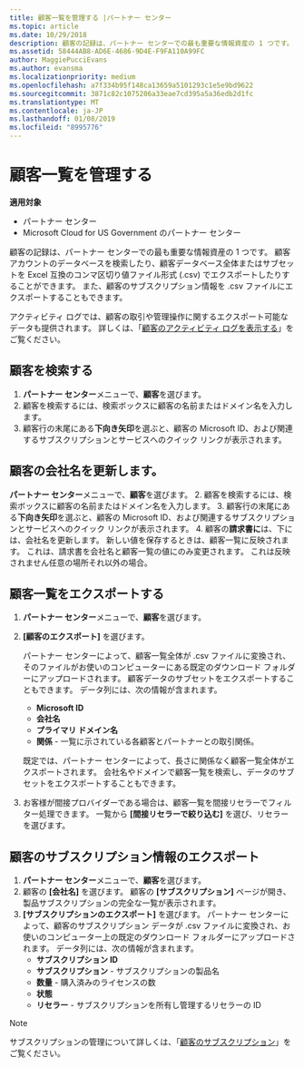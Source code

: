 ```yaml
---
title: 顧客一覧を管理する |パートナー センター
ms.topic: article
ms.date: 10/29/2018
description: 顧客の記録は、パートナー センターでの最も重要な情報資産の 1 つです。
ms.assetid: 58444AB8-AD6E-4686-9D4E-F9FA110A99FC
author: MaggiePucciEvans
ms.author: evansma
ms.localizationpriority: medium
ms.openlocfilehash: a7f334b95f148ca13659a5101293c1e5e9bd9622
ms.sourcegitcommit: 3871c82c1075206a33eae7cd395a5a36edb2d1fc
ms.translationtype: MT
ms.contentlocale: ja-JP
ms.lasthandoff: 01/08/2019
ms.locfileid: "8995776"
---
```

# <a name="manage-your-customer-list"></a>顧客一覧を管理する

**適用対象**

-  パートナー センター
-  Microsoft Cloud for US Government のパートナー センター


顧客の記録は、パートナー センターでの最も重要な情報資産の 1 つです。 顧客アカウントのデータベースを検索したり、顧客データベース全体またはサブセットを Excel 互換のコンマ区切り値ファイル形式 (.csv) でエクスポートしたりすることができます。 また、顧客のサブスクリプション情報を .csv ファイルにエクスポートすることもできます。

アクティビティ ログでは、顧客の取引や管理操作に関するエクスポート可能なデータも提供されます。 詳しくは、「[顧客のアクティビティ ログを表示する](activity-logs.md)」をご覧ください。


## <a name="search-for-a-customer"></a>顧客を検索する

1.  **パートナー センター**メニューで、**顧客**を選びます。
2.  顧客を検索するには、検索ボックスに顧客の名前またはドメイン名を入力します。
3.  顧客行の末尾にある**下向き矢印**を選ぶと、顧客の Microsoft ID、および関連するサブスクリプションとサービスへのクイック リンクが表示されます。

## <a name="update-a-customers-company-name"></a>顧客の会社名を更新します。

**パートナー センター**メニューで、**顧客**を選びます。
2.  顧客を検索するには、検索ボックスに顧客の名前またはドメイン名を入力します。
3.  顧客行の末尾にある**下向き矢印**を選ぶと、顧客の Microsoft ID、および関連するサブスクリプションとサービスへのクイック リンクが表示されます。
4.  顧客の**請求書に**は、下には、会社名を更新します。 新しい値を保存するときは、顧客一覧に反映されます。 これは、請求書を会社名と顧客一覧の値にのみ変更されます。 これは反映されません任意の場所それ以外の場合。

## <a name="export-your-customer-list"></a>顧客一覧をエクスポートする

1.  **パートナー センター**メニューで、**顧客**を選びます。
2.  **[顧客のエクスポート]** を選びます。

    パートナー センターによって、顧客一覧全体が .csv ファイルに変換され、そのファイルがお使いのコンピューターにある既定のダウンロード フォルダーにアップロードされます。 顧客データのサブセットをエクスポートすることもできます。 データ列には、次の情報が含まれます。

    -   **Microsoft ID**
    -   **会社名**
    -   **プライマリ ドメイン名**
    -   **関係** - 一覧に示されている各顧客とパートナーとの取引関係。

    既定では、パートナー センターによって、長さに関係なく顧客一覧全体がエクスポートされます。 会社名やドメインで顧客一覧を検索し、データのサブセットをエクスポートすることもできます。

3.  お客様が間接プロバイダーである場合は、顧客一覧を間接リセラーでフィルター処理できます。 一覧から **[間接リセラーで絞り込む]** を選び、リセラーを選びます。


## <a name="export-customer-subscription-information"></a>顧客のサブスクリプション情報のエクスポート

1.  **パートナー センター**メニューで、**顧客**を選びます。
2.  顧客の **[会社名]** を選びます。 顧客の **[サブスクリプション]** ページが開き、製品サブスクリプションの完全な一覧が表示されます。
3.  **[サブスクリプションのエクスポート]** を選びます。 パートナー センターによって、顧客のサブスクリプション データが .csv ファイルに変換され、お使いのコンピューター上の既定のダウンロード フォルダーにアップロードされます。 データ列には、次の情報が含まれます。
    -   **サブスクリプション ID**
    -   **サブスクリプション** - サブスクリプションの製品名
    -   **数量** - 購入済みのライセンスの数
    -   **状態**
    -   **リセラー** - サブスクリプションを所有し管理するリセラーの ID

> [!NOTE]  
> サブスクリプションの管理について詳しくは、「[顧客のサブスクリプション](customer-subscriptions.md)」をご覧ください。

     

 

 



